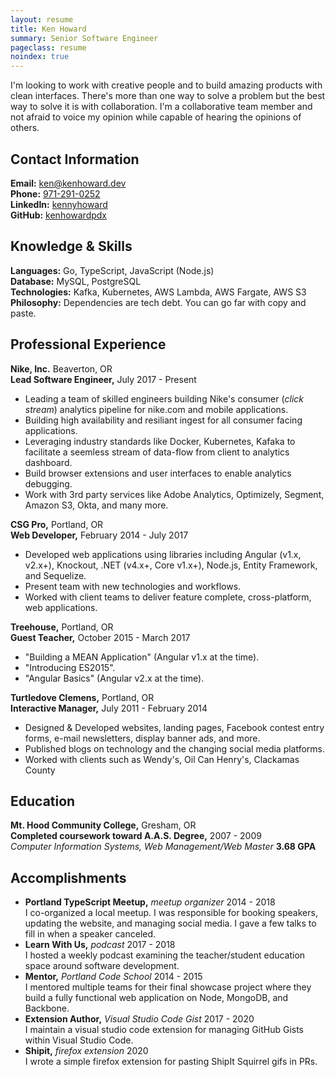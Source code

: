 ```yaml
---
layout: resume
title: Ken Howard
summary: Senior Software Engineer
pageclass: resume
noindex: true
---
```


I'm looking to work with creative people and to build amazing products with
clean interfaces. There's more than one way to solve a problem but the best way
to solve it is with collaboration. I'm a collaborative team member and not
afraid to voice my opinion while capable of hearing the opinions of others.

## Contact Information
**Email:** <a href="mailto:ken@kenhoward.dev">ken@kenhoward.dev</a><br>
**Phone:** <a href="tel:9712910252">971-291-0252</a><br>
**LinkedIn:** <a href="http://lnkd.in/g7DhUM">kennyhoward</a><br>
**GitHub:** <a href="https://github.com/kenhowardpdx">kenhowardpdx</a>

## Knowledge & Skills
**Languages:** Go, TypeScript, JavaScript (Node.js)<br>
**Database:** MySQL, PostgreSQL<br>
**Technologies:** Kafka, Kubernetes, AWS Lambda, AWS Fargate, AWS S3<br>
**Philosophy:** Dependencies are tech debt. You can go far with copy and paste.

## Professional Experience
**Nike, Inc.** Beaverton, OR<br>
**Lead Software Engineer,** July 2017 - Present

* Leading a team of skilled engineers building Nike's consumer (_click stream_)
analytics pipeline for nike.com and mobile applications.
* Building high availability and resiliant ingest for all consumer facing applications.
* Leveraging industry standards like Docker, Kubernetes, Kafaka to facilitate a
seemless stream of data-flow from client to analytics dashboard.
* Build browser extensions and user interfaces to enable analytics debugging.
* Work with 3rd party services like Adobe Analytics, Optimizely, Segment,
Amazon S3, Okta, and many more.

**CSG Pro,** Portland, OR<br>
**Web Developer,** February 2014 - July 2017

* Developed web applications using libraries including Angular (v1.x, v2.x+),
Knockout, .NET (v4.x+, Core v1.x+), Node.js, Entity Framework, and Sequelize.
* Present team with new technologies and workflows.
* Worked with client teams to deliver feature complete, cross-platform, web
applications.

**Treehouse,** Portland, OR<br>
**Guest Teacher,** October 2015 - March 2017

* "Building a MEAN Application" (Angular v1.x at the time).
* "Introducing ES2015".
* "Angular Basics" (Angular v2.x at the time).

**Turtledove Clemens,** Portland, OR<br>
**Interactive Manager,** July 2011 - February 2014

* Designed & Developed websites, landing pages, Facebook contest entry forms, e-mail newsletters, display banner ads, and more.
* Published blogs on technology and the changing social media platforms.
* Worked with clients such as Wendy's, Oil Can Henry's, Clackamas County

## Education
**Mt. Hood Community College,** Gresham, OR<br>
**Completed coursework toward A.A.S. Degree,** 2007 - 2009<br>
*Computer Information Systems, Web Management/Web Master*
**3.68 GPA**


## Accomplishments

* **Portland TypeScript Meetup,** *meetup organizer* 2014 - 2018<br>
I co-organized a local meetup. I was responsible for booking speakers, updating the website, and managing social media. I gave a few talks to fill in when a speaker canceled.
* **Learn With Us,** *podcast* 2017 - 2018<br>
I hosted a weekly podcast examining the teacher/student education space around software development.
* **Mentor,** *Portland Code School* 2014 - 2015<br>
I mentored multiple teams for their final showcase project where they build a fully functional web application on Node, MongoDB, and Backbone.
* **Extension Author,** *Visual Studio Code Gist* 2017 - 2020<br>
I maintain a visual studio code extension for managing GitHub Gists within Visual Studio Code.
* **Shipit,** *firefox extension* 2020<br>
I wrote a simple firefox extension for pasting ShipIt Squirrel gifs in PRs.
